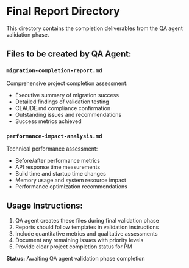 # Final Report Directory

This directory contains the completion deliverables from the QA agent validation phase.

## Files to be created by QA Agent:

### `migration-completion-report.md`
Comprehensive project completion assessment:
- Executive summary of migration success
- Detailed findings of validation testing
- CLAUDE.md compliance confirmation
- Outstanding issues and recommendations
- Success metrics achieved

### `performance-impact-analysis.md`
Technical performance assessment:
- Before/after performance metrics
- API response time measurements  
- Build time and startup time changes
- Memory usage and system resource impact
- Performance optimization recommendations

## Usage Instructions:

1. QA agent creates these files during final validation phase
2. Reports should follow templates in validation instructions
3. Include quantitative metrics and qualitative assessments
4. Document any remaining issues with priority levels
5. Provide clear project completion status for PM

**Status:** Awaiting QA agent validation phase completion